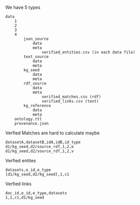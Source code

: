 

We have 5 types

```
data
    1
    2
    3
    4
        json_source
            data
            meta
                verified_entities.csv (in each data file)
        text_source
            data
            meta
        kg_seed
            data
            meta
        rdf_source
            data
            meta
                verified_matches.csv (rdf)
                verified_links.csv (text)
        kg_reference
            data
            meta
    ontology.ttl
    provenance.json
```

Verfied Matches are hard to calculate maybe

```
datasetA,datasetB,idA,idB,id_type
d1/kg_seed,d2/source_rdf,1,2,e
d1/kg_seed,d2/source_rdf,1,2,v
```

Verfied entites

```
datasets,e_id,e_type
[d1/kg_seed,d2/kg_seed],1,c1
```

Verfied links

```
doc_id,e_id,e_type,datasets
1,1,c1,d1/kg_seed
```